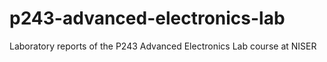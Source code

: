 # p243-advanced-electronics-lab
Laboratory reports of the P243 Advanced Electronics Lab course at NISER
